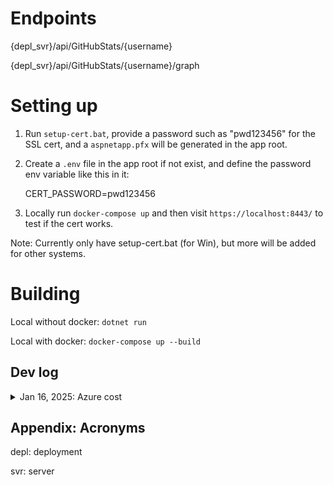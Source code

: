 # Endpoints

{depl_svr}/api/GitHubStats/{username}

{depl_svr}/api/GitHubStats/{username}/graph

# Setting up

1. Run `setup-cert.bat`, provide a password such as "pwd123456" for the SSL cert, and a `aspnetapp.pfx` will be generated in the app root.

2. Create a `.env` file in the app root if not exist, and define the password env variable like this in it:

    CERT_PASSWORD=pwd123456

3. Locally run `docker-compose up` and then visit `https://localhost:8443/` to test if the cert works.

Note: Currently only have setup-cert.bat (for Win), but more will be added for other systems.

# Building

Local without docker: `dotnet run`

Local with docker: `docker-compose up --build`

## Dev log
<details>
<summary>Jan 16, 2025: Azure cost</summary>
I only have 1 API Management rule and 1 App Service. Azure's predicted cost is $11.39 per about a month. This will not be worth it for micro apps like this one.
<br>
<img alt="screenshot" src="https://live.staticflickr.com/65535/54269434801_66228f872e_h.jpg" width="320">

</details>

## Appendix: Acronyms

depl: deployment

svr: server
